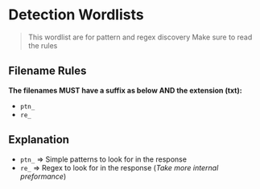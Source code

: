 
# Detection Wordlists
> This wordlist are for pattern and regex discovery
> Make sure to read the rules

## Filename Rules
**The filenames MUST have a suffix as below AND the extension (txt):**

- `ptn_`
- `re_`

## Explanation

* `ptn_`  => Simple patterns to look for in the response
* `re_`   => Regex to look for in the response (*Take more internal preformance*)
